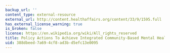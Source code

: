 ```yaml
---
backup_url: ''
content_type: external-resource
external_url: http://content.healthaffairs.org/content/33/9/1595.full
has_external_license_warning: true
is_broken: false
license: https://en.wikipedia.org/wiki/All_rights_reserved
title: Policy Actions To Achieve Integrated Community-Based Mental Health Services
uid: 388dbeed-7a69-4cf8-ad3b-d5efc13e0095
---
```

